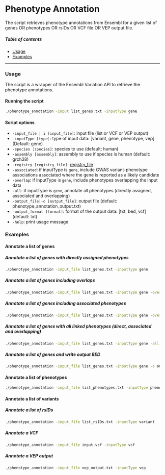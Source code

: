Phenotype Annotation
=====================================
The script retrieves phenotype annotations from Ensembl for a given list of genes OR phenotypes OR rsIDs OR VCF file OR VEP output file.

##### Table of contents
* [Usage](#usage)
* [Examples](#examples)
---
<a name="usage"></a>
### Usage
The script is a wrapper of the Ensembl Variation API to retrieve the phenotype annotations.

#### Running the script
```bash
./phenotype_annotation -input list_genes.txt -inputType gene
```

#### Script options
* `-input_file | i [input_file]`: input file (list or VCF or VEP output)
* `-inputType [type]`: type of input data: [variant, gene, phenotype, vep] (Default: gene)
* `-species [species]`: species to use (default: human)
* `-assembly [assembly]`: assembly to use if species is human (default: grch38)
* `-registry [registry_file]`: [registry_file](https://www.ensembl.org/info/docs/api/registry.html)
* `-associated`: if inputType is `gene`, include GWAS variant-phenotype associations associated where the gene is reported as a likely candidate
* `-overlap`: if inputType is `gene`, include phenotypes overlapping the input data
* `-all`: if inputType is `gene`, annotate all phenotypes (directly assigned, associated and overlapping)
* `-output_file|-o [output_file]`: output file (default: phenotype_annotation_output.txt)
* `-output_format [format]`: format of the output data: [txt, bed, vcf] (default: txt)
* `-help`: print usage message

<a name="examples"></a>
### Examples 
#### Annotate a list of genes 
##### Annotate a list of genes with directly assigned phenotypes
```bash
./phenotype_annotation -input_file list_genes.txt -inputType gene
```

##### Annotate a list of genes including overlaps
```bash
./phenotype_annotation -input_file list_genes.txt -inputType gene -overlap
```

##### Annotate a list of genes including associated phenotypes
```bash
./phenotype_annotation -input_file list_genes.txt -inputType gene -overlap
```

##### Annotate a list of genes with all linked phenotypes (direct, associated and overlapping)
```bash
./phenotype_annotation -input_file list_genes.txt -inputType gene -all
```

##### Annotate a list of genes and write output BED
```bash
./phenotype_annotation -input_file list_genes.txt -inputType gene -o output.bed -output_format bed
```


#### Annotate a list of phenotypes
```bash
./phenotype_annotation -input_file list_phenotypes.txt -inputType phenotype
```


#### Annotate a list of variants
##### Annotate a list of rsIDs
```bash
./phenotype_annotation -input_file list_rsIDs.txt -inputType variant
```
##### Annotate a VCF
```bash
./phenotype_annotation -input_file input.vcf -inputType vcf
```
##### Annotate a VEP output
```bash
./phenotype_annotation -input_file vep_output.txt -inputType vep
```
